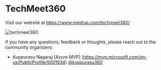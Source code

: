 # TechMeet360

Visit our website at https://www.meetup.com/techmeet360/

![techmeet360](https://www.techmeet360.com/wp-content/uploads/2017/07/techmeet360-logo.png)

If you have any questions, feedback or thoughts, please reach out to the community organizers:

* Kuppurasu Nagaraj [Azure MVP] (https://mvp.microsoft.com/en-us/PublicProfile/5001934) [@kuppurasu360](https://twitter.com/kuppurasu360)
